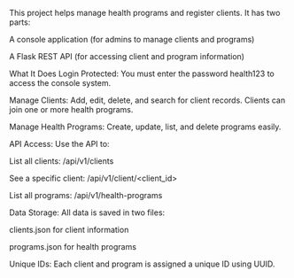 This project helps manage health programs and register clients.
It has two parts:

A console application (for admins to manage clients and programs)

A Flask REST API (for accessing client and program information)

What It Does
Login Protected:
You must enter the password health123 to access the console system.

Manage Clients:
Add, edit, delete, and search for client records. Clients can join one or more health programs.

Manage Health Programs:
Create, update, list, and delete programs easily.

API Access:
Use the API to:

List all clients: /api/v1/clients

See a specific client: /api/v1/client/<client_id>

List all programs: /api/v1/health-programs

Data Storage:
All data is saved in two files:

clients.json for client information

programs.json for health programs

Unique IDs:
Each client and program is assigned a unique ID using UUID.
